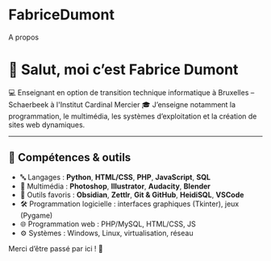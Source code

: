 # FabriceDumont
A propos

# 👋 Salut, moi c’est Fabrice Dumont

💻 Enseignant en option de transition technique informatique à Bruxelles – Schaerbeek à l'Institut Cardinal Mercier 
🎓 J’enseigne notamment la programmation, le multimédia, les systèmes d’exploitation et la création de sites web dynamiques.

---

## 🧰 Compétences & outils

- 🔤 Langages : **Python**, **HTML/CSS**, **PHP**, **JavaScript**, **SQL**
- 🎨 Multimédia : **Photoshop**, **Illustrator**, **Audacity**, **Blender**
- 📁 Outils favoris : **Obsidian**, **Zettlr**, **Git & GitHub**, **HeidiSQL**, **VSCode**
- 🛠️ Programmation logicielle : interfaces graphiques (Tkinter), jeux (Pygame)
- 🌐 Programmation web : PHP/MySQL, HTML/CSS, JS
- ⚙️ Systèmes : Windows, Linux, virtualisation, réseau



Merci d’être passé par ici ! 🙌

